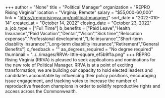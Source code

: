 +++
author = "None"
title = "Political Manager"
organization = "REPRO Rising Virginia"
location = "Virginia, Remote"
salary = "$55,000-60,000"
link = "https://reprorisingva.org/political-manager/"
sort_date = "2022-010-14"
created_at = "October 14, 2022"
closing_date = "October 23, 2022"
a_job_type = ["Full Time"]
b_benefits = ["Paid Leave","Health Insurance","Paid Vacation","Dental","Vision","Sick time","Relocation expenses","Professional development","Life insurance","Short-term disability insurance","Long-term disability insurance","Retirement","General Benefits"]
c_feedback = ""
aa_degrees_required = "No degree required"
thumbnail = "../../images/RRVA-little-square_ef5b9f1a.png"
+++
REPRO Rising Virginia (RRVA) is pleased to seek applications and nominations for the new role of Political Manager. RRVA is at a point of exciting transformation; we are building our capacity to hold elected leaders and candidates accountable by influencing their policy positions, encouraging issue engagement, and tracking votes to increase the number of reproductive freedom champions in order to solidify reproductive rights and access across the Commonwealth.